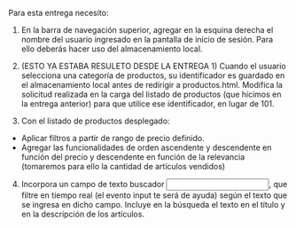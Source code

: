 Para esta entrega necesito:

1.  En la barra de navegación superior, agregar en la esquina derecha el nombre del usuario ingresado en la pantalla de inicio de sesión. Para ello deberás hacer uso del almacenamiento local.


2. (ESTO YA ESTABA RESULETO DESDE LA ENTREGA 1)
Cuando el usuario selecciona una categoría de productos, su identificador es guardado en el almacenamiento local antes de redirigir a productos.html.
Modifica la solicitud realizada en la carga del listado de productos (que hicimos en la entrega anterior) para que utilice ese identificador, en lugar de 101.



3.  Con el listado de productos desplegado:
-   Aplicar filtros a partir de rango de precio definido.
-   Agregar las funcionalidades de orden ascendente y descendente en función del precio y descendente en función de la relevancia (tomaremos para ello la cantidad de artículos vendidos)

4.  Incorpora un campo de texto buscador <input type="search">, que filtre en tiempo real (el evento input te será de ayuda) según el texto que se ingresa en dicho campo.
Incluye en la búsqueda el texto en el título y en la descripción de los artículos.